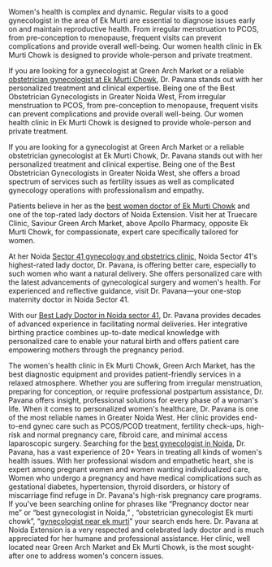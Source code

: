 Women's health is complex and dynamic. Regular visits to a good gynecologist in the area of Ek Murti are essential to diagnose issues early on and maintain reproductive health. From irregular menstruation to PCOS, from pre-conception to menopause, frequent visits can prevent complications and provide overall well-being. Our women health clinic in Ek Murti Chowk is designed to provide whole-person and private treatment.

If you are looking for a gynecologist at Green Arch Market or a reliable [obstetrician gynecologist at Ek Murti Chowk]([url](https://g.co/kgs/xJuFheE)), Dr. Pavana stands out with her personalized treatment and clinical expertise. Being one of the Best Obstetrician Gynecologists in Greater Noida West, From irregular menstruation to PCOS, from pre-conception to menopause, frequent visits can prevent complications and provide overall well-being. Our women health clinic in Ek Murti Chowk is designed to provide whole-person and private treatment.

If you are looking for a gynecologist at Green Arch Market or a reliable obstetrician gynecologist at Ek Murti Chowk, Dr. Pavana stands out with her personalized treatment and clinical expertise. Being one of the Best Obstetrician Gynecologists in Greater Noida West, she offers a broad spectrum of services such as fertility issues as well as complicated gynecology operations with professionalism and empathy.

Patients believe in her as the [best women doctor of Ek Murti Chowk]([url](https://g.co/kgs/xJuFheE)) and one of the top-rated lady doctors of Noida Extension. Visit her at Truecare Clinic, Saviour Green Arch Market, above Apollo Pharmacy, opposite Ek Murti Chowk, for compassionate, expert care specifically tailored for women.

At her Noida [Sector 41 gynecology and obstetrics clinic]([url](https://g.co/kgs/Q7G5SGX)), Noida Sector 41's highest-rated lady doctor, Dr. Pavana, is offering better care, especially to such women who want a natural delivery. She offers personalized care with the latest advancements of gynecological surgery and women's health.
For experienced and reflective guidance, visit Dr. Pavana—your one-stop maternity doctor in Noida Sector 41.

With our [Best Lady Doctor in Noida sector 41]([url](https://g.co/kgs/Q7G5SGX)), Dr. Pavana provides decades of advanced experience in facilitating normal deliveries. Her integrative birthing practice combines up-to-date medical knowledge with personalized care to enable your natural birth and offers patient care empowering mothers through the pregnancy period.

The women's health clinic in Ek Murti Chowk, Green Arch Market, has the best diagnostic equipment and provides patient-friendly services in a relaxed atmosphere. Whether you are suffering from irregular menstruation, preparing for conception, or require professional postpartum assistance, Dr. Pavana offers insight, professional solutions for every phase of a woman's life.
When it comes to personalized women's healthcare, Dr. Pavana is one of the most reliable names in Greater Noida West. Her clinic provides end-to-end gynec care such as PCOS/PCOD treatment, fertility check-ups, high-risk and normal pregnancy care, fibroid care, and minimal access laparoscopic surgery.
Searching for the [best gynecologist in Noida]([url](https://g.co/kgs/Q7G5SGX)), Dr. Pavana, has a vast experience of 20+ Years in treating all kinds of women's health issues. With her professional wisdom and empathetic heart, she is expert among pregnant women and women wanting individualized care, Women who undergo a pregnancy and have medical complications such as gestational diabetes, hypertension, thyroid disorders, or history of miscarriage find refuge in Dr. Pavana's high-risk pregnancy care programs. If you’ve been searching online for phrases like “Pregnancy doctor near me” or “best gynecologist in Noida,” , “obstetrician gynecologist Ek murti chowk”, “[gynecologist near ek murti]([url](https://g.co/kgs/xJuFheE))” your search ends here.
Dr. Pavana at Noida Extension is a very respected and celebrated lady doctor and is much appreciated for her humane and professional assistance. Her clinic, well located near Green Arch Market and Ek Murti Chowk, is the most sought-after one to address women's concern issues.
